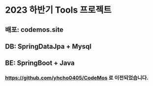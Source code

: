 # 2023 하반기 Tools 프로젝트
## 배포: codemos.site

## DB: SpringDataJpa + Mysql
## BE: SpringBoot + Java

### https://github.com/yhcho0405/CodeMos 로 이전되었습니다.

